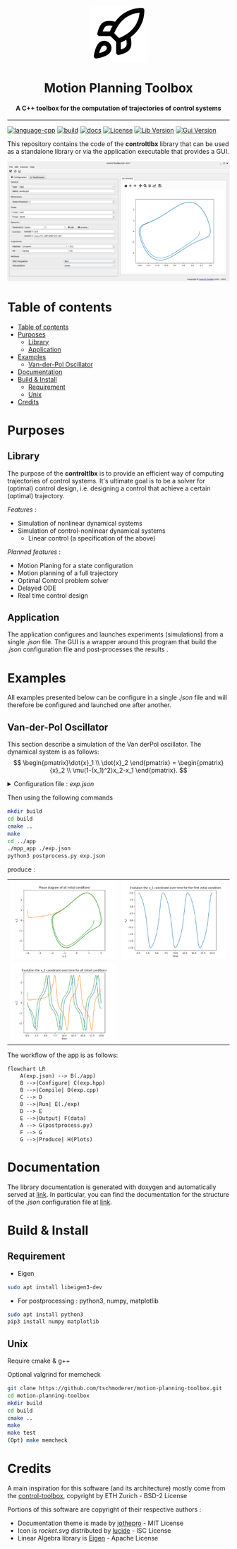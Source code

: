 <div id="motion-planning-toolbox-logo" align="center">
    <br />
    <img src="https://raw.githubusercontent.com/tschmoderer/motion-planning-toolbox/main/docs/img/icons/128x128/rocket.png" alt="Motion Planning ToolBox Logo" width="128" id="motion-planning-toolbox-logo-img"/>
    <h1>Motion Planning Toolbox</h1>
    <h4>A C++ toolbox for the computation of trajectories of control systems</h4>
    <hr/>
</div>


[![language-cpp](https://img.shields.io/badge/language-C%2B%2B-blue)](https://github.com/tschmoderer/motion-planning-toolbox/search?l=c%2B%2B&type=code) [![build](https://github.com/tschmoderer/motion-planning-toolbox/actions/workflows/cmake.yml/badge.svg?branch=main)](https://github.com/tschmoderer/motion-planning-toolbox/actions/workflows/cmake.yml) [![docs](https://github.com/tschmoderer/motion-planning-toolbox/actions/workflows/doxygen.yml/badge.svg?branch=main)](https://tschmoderer.github.io/motion-planning-toolbox/html/index.html) [![License](https://img.shields.io/badge/License-GPL%20v3-blue.svg)](https://github.com/tschmoderer/motion-planning-toolbox/blob/master/LICENSE) [![Lib Version](https://img.shields.io/badge/Library-v0.5.0-blue)](https://github.com/tschmoderer/motion-planning-toolbox/releases) [![Gui Version](https://img.shields.io/badge/GUI-v1.0.0-blue)](https://github.com/tschmoderer/motion-planning-toolbox/releases)


This repository contains the code of the **controltlbx** library that can be used as a standalone library or via the application executable that provides a GUI. 

![GUI v0.0.1](.github/img/gui/gui0.0.1.png)

Table of contents
=================

- [Table of contents](#table-of-contents)
- [Purposes](#purposes)
  - [Library](#library)
  - [Application](#application)
- [Examples](#examples)
  - [Van-der-Pol Oscillator](#van-der-pol-oscillator)
- [Documentation](#documentation)
- [Build \& Install](#build--install)
  - [Requirement](#requirement)
  - [Unix](#unix)
- [Credits](#credits)

# Purposes

## Library 

The purpose of the **controltlbx** is to provide an efficient way of computing trajectories of control systems.  It's ultimate goal is to be a solver for (optimal) control design, i.e. designing a control that achieve a certain (optimal) trajectory. 

*Features* : 

- Simulation of nonlinear dynamical systems 
- Simulation of control-nonlinear dynamical systems 
  - Linear control (a specification of the above) 

*Planned features* : 

* Motion Planing for a state configuration 
* Motion planning of a full trajectory 
* Optimal Control problem solver 
* Delayed ODE
* Real time control design 

## Application

The application configures and launches experiments (simulations) from a single *.json* file. The GUI is a wrapper around this program that build the *.json* configuration file and post-processes the results . 

# Examples

All examples presented below can be configure in a single *.json* file and will therefore be configured and launched one after another.

## Van-der-Pol Oscillator

This section describe a simulation of the Van derPol oscillator. The dynamical system is as follows: 
$$
\begin{pmatrix}\dot{x}_1 \\ \dot{x}_2 \end{pmatrix} = \begin{pmatrix}{x}_2 \\ \mu(1-(x_1)^2)x_2-x_1 \end{pmatrix}.
$$

<details><summary>Configuration file : <i>exp.json</i> </summary>
<p>


```json
{
    "experiences": [
   {
            "type": "dynamical",
            "name": "vanderpol",
            "run": true,
            
            "dimensions": {    
                "state_dim": 2,
            },

            "dynamics": {
                "parameters": {
                    "mymu": 1
                },

                "f": [
                    "dxdt(0) = x(1);",
                    "dxdt(1) = mymu*(1-x(0)*x(0))*x(1)-x(0);"
                ],

                "dfdx": [
                    "dxdt_dx(0,1) = 1;",
                    "dxdt_dx(1,0) = -mymu*x(1)*x(0)/2.-1;",
                    "dxdt_dx(1,1) = mymu*(1-x(0)*x(0));"
                ]
            },
            
            "trajectories": {
                "timesteps": {
                    "method": "linspace", 
                    "linspace": {
                        "tmin": 0, 
                        "tmax": 20, 
                        "nbT": 513
                    }
                }, 
                "x0": [
                    [2, 0], 
                    [-4, 1],
                    ["sqrt(2)", "1/2"]
                ]
            },

            "methods": {
                "ode": {
                    "method": "RK4", 
                    "parameters": {}
                }, 

                "interpolation": {
                    "method": "INTERP_LINEAR", 
                    "parameters": {
                        "extend_left": "EXTEND_ZERO", 
                        "extend_right": "EXTEND_ZERO"
                    }
                }
            },
            
            "outputs": {
                "traj": {
                    "cli": false,
                    "file": {
                        "yn": true,
                        "dir": "./results/",
                        "subdir": "data/",
                        "filename": "trajectory.dat",
                        "time-filename": "time.dat"
                    }
                }, 

                "cntrl": null
            }, 

            "postprocess": {
                "plots": [
                    {
                        "data": {
                            "x": 0,
                            "y": 1,
                            "nb": 1
                        },
                        "type": "line", 
                        "title": "Evolution the x_1 coordinate over time for the first initial condition",
                        "xlabel": "Time",
                        "ylabel": "x_1",
                        "output": {
                            "gui": false, 
                            "file": {
                                "yn": true,              
                                "dir": "./results/", 
                                "subdir": "plots/",
                                "filename": "x1_coordinate.png"
                            }
                        }

                    }, 

                    {
                        "data": {
                            "x": 1,
                            "y": 2,
                            "nb": 0
                        },
                        "type": "line",
                        "title": "Phase diagram of all initial conditions",
                        "xlabel": "x_1",
                        "ylabel": "x_2",
                        
                        "output": {
                            "gui": true,
                            "file": {
                                "yn": true, 
                                "dir": "./results/", 
                                "subdir": "plots/",
                                "filename": "phase.png"
                            }
                        }
                    },

                    {
                        "data": {
                            "x": 0,
                            "y": 2,
                            "nb": 0
                        },
                        "type": "line",
                        "title": "Evolution the x_2 coordinate over time for all initial conditions",
                        "xlabel": "time",
                        "ylabel": "x_2",
                        
                        "output": {
                            "gui": true,
                            "file": {
                                "yn": true, 
                                "dir": "./results/", 
                                "subdir": "plots/",
                                "filename": "x2_coordinate_all.png"
                            }
                        }
                    }
                ]
            }
   }
}
```

</p>
</details>

Then using the following commands

```bash
mkdir build
cd build
cmake ..
make 
cd ../app
./mpp_app ./exp.json 
python3 postprocess.py exp.json
```

produce :

<table>
  <tr>
    <td> <img src="https://github.com/tschmoderer/motion-planning-toolbox/blob/b787af63644cbee5f076f1db201586720262889f/.github/img/vanderpol/phase.png"  alt="phase.png" ></td>
    <td><img src="https://github.com/tschmoderer/motion-planning-toolbox/blob/b787af63644cbee5f076f1db201586720262889f/.github/img/vanderpol/x1_coordinate.png" alt="x1_coordinate.png"></td>
   </tr> 
    <tr>
    </tr>
   <tr>
      <td><img src="https://github.com/tschmoderer/motion-planning-toolbox/blob/b787af63644cbee5f076f1db201586720262889f/.github/img/vanderpol/x2_coordinate_all.png" alt="x2_coordinate_all.png"></td>
  </tr>
</table>

The workflow of the app is as follows:

```mermaid
flowchart LR
    A(exp.json) --> B(./app)
    B -->|Configure| C(exp.hpp)
    B -->|Compile| D(exp.cpp)
    C --> D 
    B -->|Run| E(./exp)
    D --> E
    E -->|Output| F(data)
    A --> G(postprocess.py)
    F --> G
    G -->|Produce| H(Plots)
```

# Documentation 

The library documentation is generated with doxygen and automatically served at [link](https://tschmoderer.github.io/motion-planning-toolbox/html/index.html). In particular, you can find the documentation for the structure of the *.json* configuration file at [link](https://tschmoderer.github.io/motion-planning-toolbox/html/index.html/configuration-json).

# Build & Install

## Requirement 
* Eigen 

```bash
sudo apt install libeigen3-dev
```

* For postprocessing : python3, numpy, matplotlib

```bash
sudo apt install python3
pip3 install numpy matplotlib
```


## Unix 

Require cmake & g++

Optional valgrind for memcheck

```bash
git clone https://github.com/tschmoderer/motion-planning-toolbox.git 
cd motion-planning-toolbox
mkdir build
cd build
cmake ..
make
make test
(Opt) make memcheck
```

# Credits

A main inspiration for this software (and its architecture) mostly come from the [control-toolbox](https://github.com/ethz-adrl/control-toolbox), copyright by ETH Zurich - BSD-2 License

Portions of this software are copyright of their respective authors :

- Documentation theme is made by [jothepro](https://github.com/jothepro/doxygen-awesome-css) - MIT License
- Icon is *rocket.svg* distributed by [lucide](https://github.com/lucide-icons/lucide) - ISC License
- Linear Algebra library is [Eigen](https://eigen.tuxfamily.org/) - Apache License

